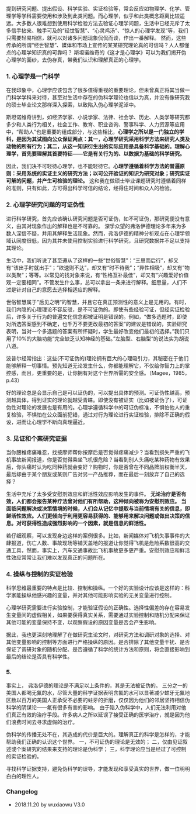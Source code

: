 提到研究问题、提出假设、科学实验、实证检验等，常会反应如物理学、化学、管理学等学科需要使用和涉及到此类问题。而心理学，似乎和此类概念距离比较遥远。大多数人很难想到使用科学检验方法去验证心理学问题，生活中已经充斥了太多信手拈来、触手可及的“经世智慧”、“心灵鸡汤”、“惊人的心理学发现”等，我们只需要轻易相信，就可以对诸多问题现象侃侃而谈，作出一番解释。
然而，这些传承的所谓“经世智慧”、媒体和市场上宣传的某某研究理论真的可信吗？人人都懂点的心理学知识真的可靠吗？
斯坦诺维奇的《这才是心理学》可以为我们揭开伪心理学的面纱，去伪存真，带我们认识和理解真正的心理学。

### 1. 心理学是一门科学
在我印象中，心理学应该包含了很多值得重视的重要理论，但未曾真正将其当做一门科学学科来对待，甚至对生活中存在的伪科学理论也信以为真，并没有像研究我的硕士毕业论文那样深入探索，以致陷入伪心理学泥淖中。

斯坦诺维奇讲到，如经济学家、小说学家、法律、社会学、历史、人类学等研究都多少和人类行为相关，社会工作、教育、职业咨询、警事科学、人力资源等应用中，“帮助人”也是重要的组成部分，与这些相比，**心理学之所以是一门独立的学科，是因为其试图向公众保证两点：其一，心理学研究采用科学方法来研究人类及动物的所有行为；其二，从这一知识衍生出的实际应用是具备科学基础的。理解心理学，首先要理解其首要特征——它是有关行为的、以数据为基础的科学研究。**

因此，我们决不可轻待心理学，也不能轻待它。**心理学遵循着科学方法的普遍原则：采用系统的实证主义的研究方法；以可公开验证的知识为研究对象；研究实证可解的问题，并产生可检验的理论。**
这和我在做硕士毕业课题研究时遵循着同样的准则，只有如此，方可得出科学可信的结论，经得住时间和众人的检验。

### 2. 心理学研究问题的可证伪性
进行科学研究，首先应该确认研究问题是否可证伪，如不可证伪，那研究便没有意义，由其对现象作出的解释也是不可靠的。
深孚众望的弗洛伊德理论多年来为多数人深信不疑，并用其解释生活现象。然而，弗洛伊德的精神分析观点在心理学领域认同度很低，因为其并未使用控制实验进行科学研究，且研究数据并不足以支持其理论。



生活中，我们听说了甚至遵从了这样的一些“世俗智慧”：“三思而后行”，却又有“该出手时就出手”；“欲速则不达”，却又有“时不待我”；“异性相吸“，却又有”物以类聚“；等等。以常见的找对象来说，有“性格互补最佳”，却又有“兴趣爱好价值观一定要相同”。不管发生什么事，总可以拿出一条来进行解释。细思量，人们不过是针对自己的意愿去选择相适应的解释。

世俗智慧属于”后见之明“的智慧，并且它在真正预测性的意义上是无用的。有时，我们内隐的心理理论不容反驳，是不可证伪的。即使有些经验可证，但经实证检验后，许多关于行为的普遍文化信念都被证明是错误的。例如，“做多选题时，即使对所选答案感到不确定，也千万不要更改最初的答案”的建议是错误的，实验研究表明，当对一个多选题的答案有所怀疑时，学生最好改变他们最初的选择。”我们只用了10%的大脑功能“完全缺乏认知神经的基础。”左脑型、右脑型“的说法实为胡说八道。

波普尔经常指出：这些(不可证伪的)理论拥有巨大的心理吸引力，其秘密在于他们能够解释一切事情。预先知道无论发生什么，你都能理解它，不仅给你智力上的掌控感，而且，更重要的是，让你拥有对这个世界所需的安全感。（Magee，1985，p.43）

好的理论总是会显示自己是可以证伪的，可以提出具体的预测。可证伪性越高，预测越具体，得到证实的理论就越受青睐。即使没有被证实（比如被证伪了），可证伪性对理论的发展也是有用的。心理学遵循科学中的可证伪标准，不惧怕他人的重复检验，不惧怕在公众面前犯错，通过对行为理论进行实证检验，排除不正确的假设，进而让心理学不断向真理逼近。

### 3. 见证和个案研究证据
当你腰椎疼痛难忍，找按摩师帮你按摩后是否觉得疼痛减少？当看到损失严重的飞机事故新闻报道，你是否觉得乘坐飞机很危险？当看到别人头痛吃某种药物有效果后，你头痛时认为吃同种药就会变好？购物时，你是否曾在不同品牌前权衡半天，最后却由于某个朋友或某则广告对另一产品推荐，而在最后一刻放弃了自己的选择？

生活中充斥了太多受安慰剂效应和鲜活性效应影响发生的事件。
**无论治疗是否有效，人们都会报告某种疗法曾对他们有所帮助，这种倾向被称为安慰剂效应。**
**当面临问题解决或决策情境的时候，人们会从记忆中提取与当前情境有关的信息，即鲜活性效应。人们更倾向于利用更容易获得的、能够用来解决问题或做出决策的信息。对可获得性造成强烈影响的一个因素，就是信息的鲜活性。**

若仔细观察，可以发现身边这样的案例很多。比如，新闻媒体对飞机失事事件的大肆报道，伤亡人数、事故现场等铺天盖地的报道让你觉得飞机是危险系数很高的交通工具，然而，事实上，汽车交通事故比飞机事故更多更严重。安慰剂效应和鲜活性效应常常让我们难以发现真正的问题所在。

### 4. 操纵与控制的实证检验
科学思维最重要的特点是比较、控制和操纵。一个好的实验设计应该是这样的：科学家能操纵他感兴趣的变量，并对其他可能影响实验的无关变量进行控制。

心理学研究需要进行实验控制，才能验证假设的正确性。选择性偏差的存在容易发生变量间的虚假相关，如果要获得真实关系，需要通过实验控制和随机分配来保证其他可能的变量保持不变，以观察假设的原因变量是否会产生影响。

据此，我也更深刻地理解了在做研究生论文时，对研究方法和调研对象的选择、对其他变量影响的控制等方面进行严格操纵的原因。是否排除了其他变量干扰、是否保证了调研对象的随机分配、是否遵循了科学的统计方法和原则，将会直接影响到最后的结论是否具有科学性。

### 5. 
事实上， 弗洛伊德的理论是不满足以上条件的，其是无法被证伪的。
三分之一的美国人都喝无氟的水，尽管大量的科学证据表明含氟的水可以显著减少蛀牙无氟地区数以百万的美国人正承受不必要的蛀牙的折磨，仅仅因为他们的邻居坚持相信伪科学的阴谋论——氟有很多有害的影响。
由于陷入伪科学中，人们无法利用对他们真正有效的治疗手段。许多病人之所以延误了接受正确的医学治疗，就是因为他们浪费时间去寻求虚假的治疗。

伪科学的传播无处不在，其造成的代价是巨大的。理解真正的科学是怎样的，才能帮助我们正确的认识这个世界。
一，不可证伪的理论是无效的；
二，仅由见证叙述或个案研究的结果来支持的理论是伪科学；
三，科学理论应当是经过了可控制的实证检验的。

寻找科学证据支持，避免伪科学的误导，才能发现和享受真实的世界，做一位明明白白的理性人。


### Changelog 
- 2018.11.20 by wuxiaowu V3.0
